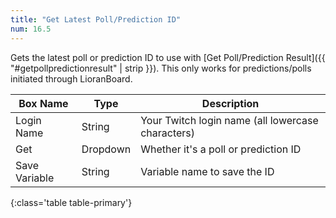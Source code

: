 ```yaml
---
title: "Get Latest Poll/Prediction ID"
num: 16.5
---
```


Gets the latest poll or prediction ID to use with [Get Poll/Prediction Result]({{ "#getpollpredictionresult" | strip }}). This only works for predictions/polls initiated through LioranBoard.


| Box Name | Type | Description | 
|-------|--------|--------
|Login Name|String|Your Twitch login name (all lowercase characters)
|Get|Dropdown |Whether it's a poll or prediction ID
|Save Variable|String|Variable name to save the ID
{:class='table table-primary'}









